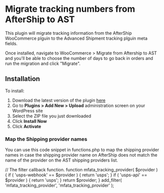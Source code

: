 # Migrate tracking numbers from AfterShip to AST  

This plugin will migrate tracking information from the AfterShip WooCommerce plguin to the Advanced Shipment tracking plguin meta fields.

Once installed, navigate to WooCommerce > Migrate from Aftership to AST and you'll be able to choose the number of days to go back in orders and run the migration and click "Migrate".

## Installation

To install:

1. Download the latest version of the plugin [here](https://github.com/zorem/migrate-from-aftership-to-ast/archive/refs/heads/main.zip)
1. Go to **Plugins > Add New > Upload** administration screen on your WordPress site
1. Select the ZIP file you just downloaded
1. Click **Install Now**
1. Click **Activate**

### Map the Shipping provider names

You can use this code snippet in functions.php to map the shipping provider names in case the shipping provider name on AfterShip does not match the name of the provider on the AST shipping providers list.

// The filter callback function.
function mfata_tracking_provider( $provider ) {
    if ( 'usps-webhook' == $provider ) {
		return 'usps';
	}
	if ( 'usps-api' == $provider ) {
		return 'usps';
	}
    return $provider;
}
add_filter( 'mfata_tracking_provider', 'mfata_tracking_provider' );
